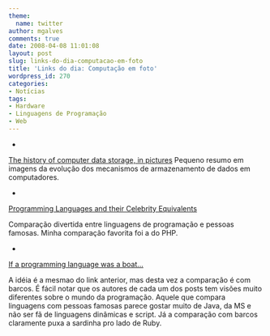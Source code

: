 ```yaml
---
theme:
  name: twitter
author: mgalves
comments: true
date: 2008-04-08 11:01:08
layout: post
slug: links-do-dia-computacao-em-foto
title: 'Links do dia: Computação em foto'
wordpress_id: 270
categories:
- Notícias
tags:
- Hardware
- Linguagens de Programação
- Web
---
```



	
  * 


[The history of computer data storage, in pictures](http://royal.pingdom.com/?p=274)
Pequeno resumo em imagens da evolução dos mecanismos de armazenamento de dados em computadores.

	
  * 


[Programming Languages and their Celebrity Equivalents](http://www.brandnoo.com/2008/04/07/programming-languages-and-their-celebrity-equivalents/)


Comparação divertida entre linguagens de programação e pessoas famosas. Minha comparação favorita foi a do PHP.

	
  * 


[If a programming language was a boat…](http://compsci.ca/blog/if-a-programming-language-was-a-boat/)


A idéia é a mesmao do link anterior, mas desta vez a comparação é com barcos. É fácil notar que os autores de cada um dos posts tem visões muito diferentes sobre o mundo da programação. Aquele que compara linguagens com pessoas famosas parece gostar muito de Java, da MS e não ser fã de linguagens dinâmicas e script. Já a comparação com barcos claramente puxa a sardinha pro lado de Ruby.


